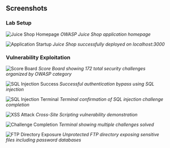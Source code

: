 ## Screenshots

### Lab Setup
![Juice Shop Homepage](images/08-juice-shop-homepage.png)
*OWASP Juice Shop application homepage*

![Application Startup](images/07-application-startup-terminal.png)
*Juice Shop successfully deployed on localhost:3000*

### Vulnerability Exploitation

![Score Board](images/06-score-board-overview.png)
*Score Board showing 172 total security challenges organized by OWASP category*

![SQL Injection Success](images/5-sql-injection-success-banner.png)
*Successful authentication bypass using SQL injection*

![SQL Injection Terminal](images/04-sql-injection-terminal.png)
*Terminal confirmation of SQL injection challenge completion*

![XSS Attack](images/03-xss-alert-popup.png)
*Cross-Site Scripting vulnerability demonstration*

![Challenge Completion](images/02-score-board-challenge-solved.png)
*Terminal showing multiple challenges solved*

![FTP Directory Exposure](images/01-ftp-directory-exposure.png)
*Unprotected FTP directory exposing sensitive files including password databases*
